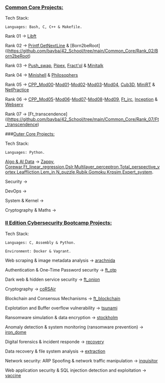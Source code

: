 ### [Common Core Projects:](https://github.com/bavba/42_School/tree/main/Common_Core/)

Tech Stack:
	
	Languages: Bash, C, C++ & Makefile.

Rank 01 -> [Libft](https://github.com/bavba/42_School/tree/main/Common_Core/Rank_01/Libft)

Rank 02 -> [Printf](https://github.com/bavba/42_School/tree/main/Common_Core/Rank_02/Printf),[GetNextLine](https://github.com/bavba/42_School/tree/main/Common_Core/Rank_02/GetNextLine) & [Born2beRoot]((https://github.com/bavba/42_School/tree/main/Common_Core/Rank_02/Born2beRoot)

Rank 03 -> [Push_swap](https://github.com/bavba/42_School/tree/main/Common_Core/Rank_03/Push_swap), [Pipex](https://github.com/bavba/42_School/tree/main/Common_Core/Rank_03/Pipex), [Fract'ol](https://github.com/bavba/42_School/tree/main/Common_Core/Rank_03/Fractol) & [Minitalk](https://github.com/bavba/42_School/tree/main/Common_Core/Rank_03/Minitalk)

Rank 04 -> [Minishell](https://github.com/bavba/42_School/tree/main/Common_Core/Rank_04/Minishell) & [Philosophers](https://github.com/bavba/42_School/tree/main/Common_Core/Rank_04/Philosophers)

Rank 05 -> [CPP_Mod00](https://github.com/bavba/42_School/tree/main/Common_Core/Rank_05/CPP_Mod00)-[Mod01](https://github.com/bavba/42_School/tree/main/Common_Core/Rank_05/CPP_Mod01)-[Mod02](https://github.com/bavba/42_School/tree/main/Common_Core/Rank_05/CPP_Mod02)-[Mod03](https://github.com/bavba/42_School/tree/main/Common_Core/Rank_05/CPP_Mod03)-[Mod04](https://github.com/bavba/42_School/tree/main/Common_Core/Rank_05/CPP_Mod04), [Cub3D](https://github.com/bavba/42_School/tree/main/Common_Core/Rank_05/Cub3D), [MiniRT](https://github.com/bavba/42_School/tree/main/Common_Core/Rank_05/Cub3D) & [NetPractice](https://github.com/bavba/42_School/tree/main/Common_Core/Rank_05/NetPractice)

Rank 06 -> [CPP_Mod05](https://github.com/bavba/42_School/tree/main/Common_Core/Rank_06/CPP_Mod05)-[Mod06](https://github.com/bavba/42_School/tree/main/Common_Core/Rank_06/CPP_Mod06)-[Mod07](https://github.com/bavba/42_School/tree/main/Common_Core/Rank_06/CPP_Mod07)-[Mod08](https://github.com/bavba/42_School/tree/main/Common_Core/Rank_06/CPP_Mod08)-[Mod09](https://github.com/bavba/42_School/tree/main/Common_Core/Rank_06/CPP_mod09), [Ft_irc](https://github.com/bavba/42_School/tree/main/Common_Core/Rank_06/Ft_irc), [Inception](https://github.com/bavba/42_School/tree/main/Common_Core/Rank_06/Inception) & [Webserv](https://github.com/bavba/42_School/tree/main/Common_Core/Rank_06/Webserv) 

Rank 07 -> [Ft_transcendence]((https://github.com/bavba/42_School/tree/main/Common_Core/Rank_07/Ft_transcendence)

###[Outer Core Projects:](https://github.com/bavba/42_School/tree/main/Outer_Core/)

Tech Stack:
	
	Languages: Python.

[Algo & AI Data](https://github.com/bavba/42_School/tree/main/Outer_Core/Algo_and_AI_Data) -> [Zappy](https://github.com/bavba/42_School/tree/main/Outer_Core/Algo_and_AI_Data/Zappy), [Corewar](https://github.com/bavba/42_School/tree/main/Outer_Core/Algo_and_AI_Data/Corewar),[Ft_linear_regression](https://github.com/bavba/42_School/tree/main/Outer_Core/Algo_and_AI_Data/Ft_linear_regression),[Dslr](https://github.com/bavba/42_School/tree/main/Outer_core/Algo_and_AI_Data/Dslr),[Multilayer_perceptron](https://github.com/bavba/42_School/tree/main/Outer_core/Algo_and_AI_Data/Multilayer_perceptron),[Total_perspective_vortex](https://github.com/bavba/42_School/tree/main/Outer_core/Algo_and_AI_Data/Total_perspective_vortex),[Leaffliction](https://github.com/bavba/42_School/tree/main/Outer_core/Algo_and_AI_Data/Leaffliction),[Lem_in](https://github.com/bavba/42_School/tree/main/Outer_core/Algo_and_AI_Data/Lem_in),[N_puzzle](https://github.com/bavba/42_School/tree/main/Outer_core/Algo_and_AI_Data/N_puzzle),[Rubik](https://github.com/bavba/42_School/tree/main/Outer_core/Algo_and_AI_Data/Rubik),[Gomoku](https://github.com/bavba/42_School/tree/main/Outer_core/Algo_and_AI_Data/Gokmoku),[Krpsim](https://github.com/bavba/42_School/tree/main/Outer_core/Algo_and_AI_Data/Krpsim),[Expert_system](https://github.com/bavba/42_School/tree/main/Outer_core/Algo_and_AI_Data/Expert_system).

Security ->

DevOps ->

System & Kernel ->

Cryptography & Maths ->


### [II Edition Cybersecurity Bootcamp Projects:](https://github.com/bavba/42_School/tree/main/Cybersecurity_bootcamp)

Tech Stack:
	
	Languages: C, Assembly & Python.
	
	Environment: Docker & Vagrant.

Web scraping & image metadata analysis -> [arachnida](https://github.com/bavba/42_School/tree/main/Cybersecurity_bootcamp/arachnida)

Authentication & One-Time Password security -> [ft_otp](https://github.com/bavba/42_School/tree/main/Cybersecurity_bootcamp/ft_otp)

Dark web & hidden service security -> [ft_onion](https://github.com/bavba/42_School/tree/main/Cybersecurity_bootcamp/ft_onion) 

Cryptography -> [coRSAir](https://github.com/bavba/42_School/tree/main/Cybersecurity_bootcamp/coRSAir)

Blockchain and Consensus Mechanisms -> [ft_blockchain](https://github.com/bavba/42_School/tree/main/Cybersecurity_bootcamp/ft_blockchain)

Explotation and Buffer overflow vulnerability -> [tsunami](https://github.com/bavba/42_School/tree/main/Cybersecurity_bootcamp/tsunami)

Ransomware simulation & data encryption -> [stockholm](https://github.com/bavba/42_School/tree/main/Cybersecurity_bootcamp/stockholm)

Anomaly detection & system monitoring (ransomware prevention) -> [iron_dome](https://github.com/bavba/42_School/tree/main/Cybersecurity_bootcamp/iron_dome)

Digital forensics & incident responde -> [recovery](https://github.com/bavba/42_School/tree/main/Cybersecurity_bootcamp/recovery)

Data recovery & file system analysis -> [extraction](https://github.com/bavba/42_School/tree/main/Cybersecurity_bootcamp/extraction)

Network security: ARP Spoofing & network traffic manipulation -> [inquisitor](https://github.com/bavba/42_School/tree/main/Cybersecurity_bootcamp/inquisitor)

Web application security & SQL injection detection and exploitation -> [vaccine](https://github.com/bavba/42_School/tree/main/Cybersecurity_bootcamp/vaccine)
